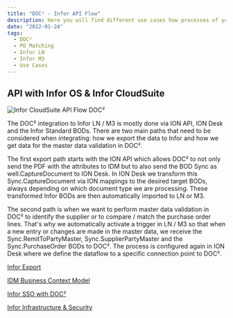 ```yaml
---
title: "DOC² - Infor API Flow"
description: Here you will find different use cases how processes of your different document types look like and are going to be integrated to Infor.
date: "2022-01-24"
tags:
  - DOC²
  - PO Matching
  - Infor LN
  - Infor M3
  - Use Cases
---
```


## API with Infor OS & Infor CloudSuite




![Infor CloudSuite API Flow DOC²](/_images/doc2/infor/Doc2-Infor.png)

The DOC² integration to Infor LN / M3 is mostly done via ION API, ION Desk and the Infor Standard BODs. There are two main paths that need to be considered when integrating: how we export the data to Infor and how we get data for the master data validation in DOC².



The first export path starts with the ION API which allows DOC² to not only send the PDF with the attributes to IDM but to also send the BOD Sync as well.CaptureDocument to ION Desk. In ION Desk we transform this Sync.CaptureDocument via ION mappings to the desired target BODs, always depending on which document type we are processing. These transformed Infor BODs are then automatically imported to LN or M3.



The second path is when we want to perform master data validation in DOC² to identify the supplier or to compare / match the purchase order lines. That's why we automatically activate a trigger in LN / M3 so that when a new entry or changes are made in the master data, we receive the Sync.RemitToPartyMaster, Sync.SupplierPartyMaster and the Sync.PurchaseOrder BODs to DOC². The process is configured again in ION Desk where we define the dataflow to a specific connection point to DOC².


[Infor Export](/doc2/export/export-to-infor/)

[IDM Business Context Model](/doc2/doc2-with-infor/IDM-business-context-model/)

[Infor SSO with DOC²](/doc2/configuring-sso-in-cloud/)

[Infor Infrastructure & Security](/doc2/doc2-with-infor/infrastructure/)


